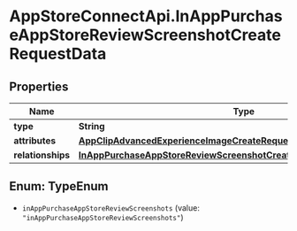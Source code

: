 # AppStoreConnectApi.InAppPurchaseAppStoreReviewScreenshotCreateRequestData

## Properties

Name | Type | Description | Notes
------------ | ------------- | ------------- | -------------
**type** | **String** |  | 
**attributes** | [**AppClipAdvancedExperienceImageCreateRequestDataAttributes**](AppClipAdvancedExperienceImageCreateRequestDataAttributes.md) |  | 
**relationships** | [**InAppPurchaseAppStoreReviewScreenshotCreateRequestDataRelationships**](InAppPurchaseAppStoreReviewScreenshotCreateRequestDataRelationships.md) |  | 



## Enum: TypeEnum


* `inAppPurchaseAppStoreReviewScreenshots` (value: `"inAppPurchaseAppStoreReviewScreenshots"`)




